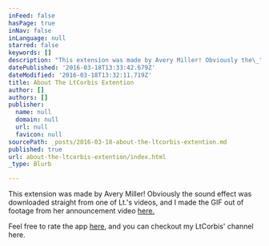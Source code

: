 ```yaml
---
inFeed: false
hasPage: true
inNav: false
inLanguage: null
starred: false
keywords: []
description: "This extension was made by Avery Miller! Obviously the\_"
datePublished: '2016-03-18T13:33:42.679Z'
dateModified: '2016-03-18T13:32:11.719Z'
title: About The LtCorbis Extention
author: []
authors: []
publisher:
  name: null
  domain: null
  url: null
  favicon: null
sourcePath: _posts/2016-03-18-about-the-ltcorbis-extention.md
published: true
url: about-the-ltcorbis-extention/index.html
_type: Blurb

---
```

This extension was made by Avery Miller! Obviously the sound effect was downloaded straight from one of Lt.'s videos, and I made the GIF out of footage from her announcement video [here.][0]

Feel free to rate the app [here][1], and you can checkout my LtCorbis' channel here.

[0]: https://www.youtube.com/watch?v=PkzQGyt_Etg
[1]: https://chrome.google.com/webstore/detail/smell-you-later-nerds-ltc/mcckbfikpafbgggbdipjaicilafbjlpk